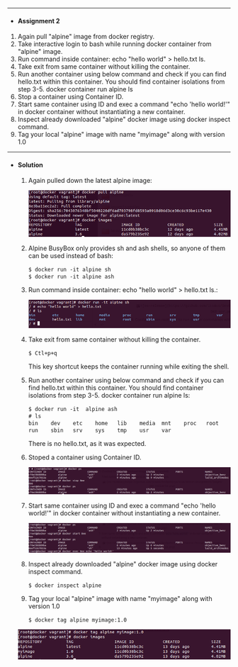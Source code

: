 ***
- #### Assignment 2 ####

1. Again pull "alpine" image from docker registry.
2. Take interactive login to bash while running docker container from "alpine" image.
3. Run command inside container: echo "hello world" > hello.txt ls.
4. Take exit from same container without killing the container.
5. Run another container using below command and check if you can find hello.txt within this container. You should find container isolations from step 3-5. docker container run alpine ls
6. Stop a container using Container ID.
7. Start same container using ID and exec a command "echo 'hello world!'" in docker container without instantiating a new container. 
8. Inspect already downloaded "alpine" docker image using docker inspect command.
9. Tag your local "alpine" image with name "myimage" along with version 1.0
***
- #### Solution ####
   1. Again pulled down the latest alpine image:

      ![alpine](https://github.com/its4cs/DevOpsNinja/blob/master/Assignments/images/DKR-reAlpine.png)

   2. Alpine BusyBox only provides sh and ash shells, so anyone of them can be used instead of bash:

      ``` shell
      $ docker run -it alpine sh
      $ docker run -it alpine ash
      ```

   3. Run command inside container: echo "hello world" > hello.txt ls.:

      ![os-release](https://github.com/its4cs/DevOpsNinja/blob/master/Assignments/images/DKR-hello-txt.png)

   4. Take exit from same container without killing the container.

      ```shell
      $ Ctl+p+q
      ```
      This key shortcut keeps the container running while exiting the shell.

   5. Run another container using below command and check if you can find hello.txt within this container. You should find container isolations from step 3-5. docker container run alpine ls:

      ```shell
      $ docker run -it  alpine ash
      # ls
      bin    dev    etc    home   lib    media  mnt    proc   root   run    sbin   srv    sys    tmp    usr    var
      
      ```

      There is no hello.txt, as it was expected.

   6. Stoped a container using Container ID.

      ![stop](https://github.com/its4cs/DevOpsNinja/blob/master/Assignments/images/DKR-stop.png)

   7. Start same container using ID and exec a command "echo 'hello world!'" in docker container without instantiating a new container.

      ![os-release](https://github.com/its4cs/DevOpsNinja/blob/master/Assignments/images/DKR-start-exec.png)

   8. Inspect already downloaded "alpine" docker image using docker inspect command.

      ```shell
      $ docker inspect alpine
      ```

   9. Tag your local "alpine" image with name "myimage" along with version 1.0

      ```
      $ docker tag alpine myimage:1.0
      ```

   ![os-release](https://github.com/its4cs/DevOpsNinja/blob/master/Assignments/images/DKR-tag.png)
